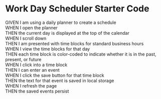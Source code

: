 # Work Day Scheduler Starter Code
GIVEN I am using a daily planner to create a schedule  
WHEN I open the planner  
THEN the current day is displayed at the top of the calendar  
WHEN I scroll down  
THEN I am presented with time blocks for standard business hours  
WHEN I view the time blocks for that day  
THEN each time block is color-coded to indicate whether it is in the past, present, or future  
WHEN I click into a time block  
THEN I can enter an event  
WHEN I click the save button for that time block  
THEN the text for that event is saved in local storage  
WHEN I refresh the page  
THEN the saved events persist  